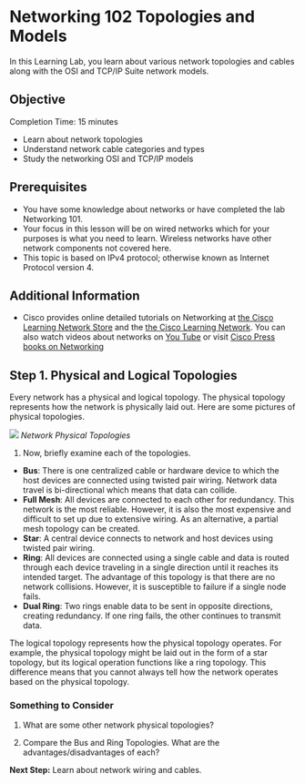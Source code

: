 
# Networking 102 Topologies and Models #

In this Learning Lab, you learn about various network topologies and cables along with the OSI and TCP/IP Suite network models.


## Objective ##

Completion Time: 15 minutes

* Learn about network topologies
* Understand network cable categories and types
* Study the networking OSI and TCP/IP models


## Prerequisites

* You have some knowledge about networks or have completed the lab Networking 101.
* Your focus in this lesson will be on wired networks which for your purposes is what you need to learn. Wireless networks have other network components not covered here.
* This topic is based on IPv4 protocol; otherwise known as Internet Protocol version 4.

## Additional Information

* Cisco provides online detailed tutorials on Networking at <a href="https://learningnetworkstore.cisco.com/">the Cisco Learning Network Store</a> and the <a href="https://learningnetwork.cisco.com/welcome"> the Cisco Learning Network</a>. You can also watch videos about networks on <a href="https://www.youtube.com/watch?v=Tln2dwj4WyA&list=PLOs8frNRg7sCWxsuAd2zujEQ-Kwy1Bm04">You Tube</a> or visit <a href="http://www.ciscopress.com/">Cisco Press books on Networking</a>


## Step 1. Physical and Logical Topologies

Every network has a physical and logical topology. The physical topology represents how the network is physically laid out. Here are some pictures of physical topologies.

![](/posts/files/networking-102-the-topologies/assets/images/topology.png)
*Network Physical Topologies*

1. Now, briefly examine each of the topologies.
  * **Bus**: There is one centralized cable or hardware device to which the host devices are connected using twisted pair wiring. Network data travel is bi-directional which means that data can collide.
  * **Full Mesh**: All devices are connected to each other for redundancy. This network is the most reliable. However, it is also the most expensive and difficult to set up due to extensive wiring. As an alternative, a partial mesh topology can be created.
  * **Star**: A central device connects to network and host devices using twisted pair wiring.
  * **Ring**: All devices are connected using a single cable and data is routed through each device traveling in a single direction until it reaches its intended target. The advantage of this topology is that there are no network collisions. However, it is susceptible to failure if a single node fails.
  * **Dual Ring**: Two rings enable data to be sent in opposite directions, creating redundancy. If one ring fails, the other continues to transmit data.

The logical topology represents how the physical topology operates. For example, the physical topology might be laid out in the form of a star topology, but its logical operation functions like a ring topology. This difference means that you cannot always tell how the network operates based on the physical topology.


### Something to Consider
1. What are some other network physical topologies?

2. Compare the Bus and Ring Topologies. What are the advantages/disadvantages of each?


**Next Step:**  Learn about network wiring and cables.
